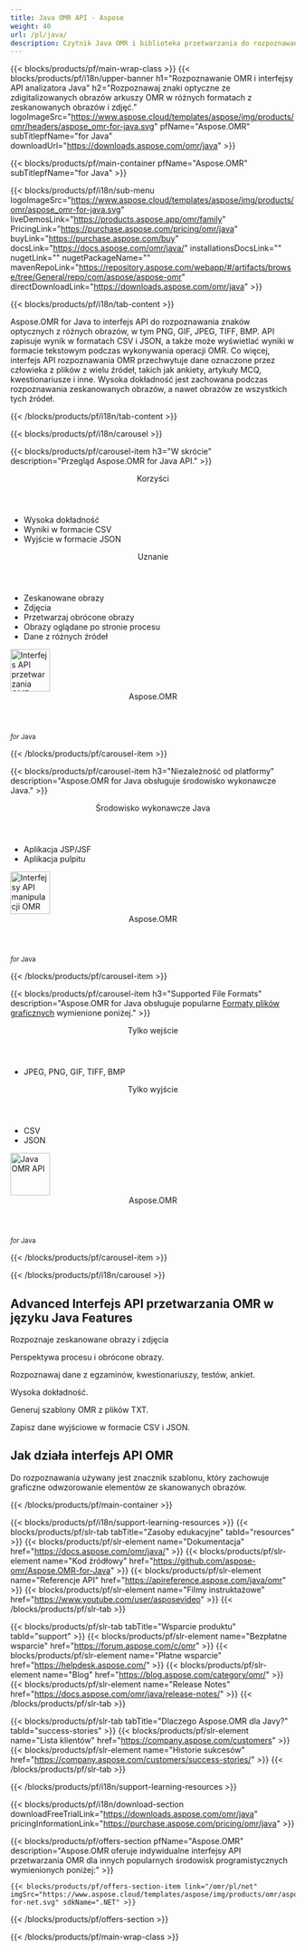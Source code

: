 ```yaml
---
title: Java OMR API - Aspose 
weight: 40
url: /pl/java/ 
description: Czytnik Java OMR i biblioteka przetwarzania do rozpoznawania zeskanowanych obrazów, a nawet zdjęć z dużą dokładnością. API wykonuje operacje na obrazach i zdjęciach w oprogramowaniu opartym na OMR
---
```


{{< blocks/products/pf/main-wrap-class >}}
{{< blocks/products/pf/i18n/upper-banner h1="Rozpoznawanie OMR i interfejsy API analizatora Java" h2="Rozpoznawaj znaki optyczne ze zdigitalizowanych obrazów arkuszy OMR w różnych formatach z zeskanowanych obrazów i zdjęć." logoImageSrc="https://www.aspose.cloud/templates/aspose/img/products/omr/headers/aspose_omr-for-java.svg" pfName="Aspose.OMR" subTitlepfName="for Java" downloadUrl="https://downloads.aspose.com/omr/java" >}}

{{< blocks/products/pf/main-container pfName="Aspose.OMR" subTitlepfName="for Java" >}}

{{< blocks/products/pf/i18n/sub-menu logoImageSrc="https://www.aspose.cloud/templates/aspose/img/products/omr/aspose_omr-for-java.svg" liveDemosLink="https://products.aspose.app/omr/family" PricingLink="https://purchase.aspose.com/pricing/omr/java" buyLink="https://purchase.aspose.com/buy" docsLink="https://docs.aspose.com/omr/java/" installationsDocsLink="" nugetLink="" nugetPackageName="" mavenRepoLink="https://repository.aspose.com/webapp/#/artifacts/browse/tree/General/repo/com/aspose/aspose-omr" directDownloadLink="https://downloads.aspose.com/omr/java" >}}

{{< blocks/products/pf/i18n/tab-content >}}
<p>
 Aspose.OMR for Java to interfejs API do rozpoznawania znaków optycznych z różnych obrazów, w tym PNG, GIF, JPEG, TIFF, BMP. API zapisuje wynik w formatach CSV i JSON, a także może wyświetlać wyniki w formacie tekstowym podczas wykonywania operacji OMR. Co więcej, interfejs API rozpoznawania OMR przechwytuje dane oznaczone przez człowieka z plików z wielu źródeł, takich jak ankiety, artykuły MCQ, kwestionariusze i inne. Wysoka dokładność jest zachowana podczas rozpoznawania zeskanowanych obrazów, a nawet obrazów ze wszystkich tych źródeł.
</p>

{{< /blocks/products/pf/i18n/tab-content >}}

<!--Diagrams Start-->
{{< blocks/products/pf/i18n/carousel >}}

{{< blocks/products/pf/carousel-item h3="W skrócie" description="Przegląd Aspose.OMR for Java API." >}}
<div class="diagram1 d1-java">
 <div class="d1-row">
  <div class="d1-col d1-left">
   <header>
    <i class="fa fa-bars">
    </i>
    Korzyści
   </header>
   <ul>
    <li>
     Wysoka dokładność
    </li>
    <li>
     Wyniki w formacie CSV
    </li>
    <li>
     Wyjście w formacie JSON
    </li>
   </ul>
  </div>
  <!--/left-->
  <div class="d1-col d1-right">
   <header>
    <i class="fa fa-cogs">
    </i>
    Uznanie
   </header>
   <ul>
    <li>
     Zeskanowane obrazy
    </li>
    <li>
     Zdjęcia
    </li>
    <li>
     Przetwarzaj obrócone obrazy
    </li>
    <li>
     Obrazy oglądane po stronie procesu
    </li>
    <li>
     Dane z różnych źródeł
    </li>
   </ul>
  </div>
  <!--/right-->
 </div>
 <!--/row-->
 <div class="d1-logo">
  <img width="70" height="75" alt="Interfejs API przetwarzania OMR w języku Java" src="https://www.aspose.cloud/templates/aspose/img/products/omr/aspose_omr-for-java.svg"/>
  <header>
   Aspose.OMR
  </header>
  <footer>
   <small>
    <em>
     for
    </em>
    Java
   </small>
  </footer>
 </div>
 <!--/logo-->
</div>

{{< /blocks/products/pf/carousel-item >}}

{{< blocks/products/pf/carousel-item h3="Niezależność od platformy" description="Aspose.OMR for Java obsługuje środowisko wykonawcze Java." >}}
<div class="diagram1 d1-java">
 <div class="d1-row">
  <div class="d1-col d1-left">
  </div>
  <!--/left-->
  <div class="d1-col d1-right">
   <header>
    <i class="fa fa-cubes">
    </i>
    Środowisko wykonawcze Java
   </header>
   <ul>
    <li>
     Aplikacja JSP/JSF
    </li>
    <li>
     Aplikacja pulpitu
    </li>
   </ul>
  </div>
  <!--/right-->
 </div>
 <!--/row-->
 <div class="d1-logo">
  <img width="70" height="75" alt="Interfejsy API manipulacji OMR" src="https://www.aspose.cloud/templates/aspose/img/products/omr/aspose_omr-for-java.svg"/>
  <header>
   Aspose.OMR
  </header>
  <footer>
   <small>
    <em>
     for
    </em>
    Java
   </small>
  </footer>
 </div>
 <!--/logo-->
</div>

{{< /blocks/products/pf/carousel-item >}}

{{< blocks/products/pf/carousel-item h3="Supported File Formats" description="Aspose.OMR for Java obsługuje popularne [Formaty plików graficznych](https://docs.aspose.com/omr/java/supported-file-formats/)  wymienione poniżej." >}}
<div class="diagram1 d2 d1-java">
 <div class="d1-row">
  <div class="d1-col d1-left">
   <header>
    <i class="fa fa-arrows-v">
    </i>
    Tylko wejście
   </header>
   <ul>
    <li>
     JPEG, PNG, GIF, TIFF, BMP
    </li>
   </ul>
  </div>
  <!--/left-->
  <div class="d1-col d1-right">
   <header>
    <i class="fa fa-long-arrow-down">
    </i>
    Tylko wyjście
   </header>
   <ul>
    <li>
     CSV
    </li>
    <li>
     JSON
    </li>
   </ul>
  </div>
  <!--/right-->
 </div>
 <!--/row-->
 <div class="d1-logo">
  <img width="70" height="75" alt="Java OMR API" src="https://www.aspose.cloud/templates/aspose/img/products/omr/aspose_omr-for-java.svg"/>
  <header>
   Aspose.OMR
  </header>
  <footer>
   <small>
    <em>
     for
    </em>
    Java
   </small>
  </footer>
 </div>
 <!--/logo-->
</div>

{{< /blocks/products/pf/carousel-item >}}

{{< /blocks/products/pf/i18n/carousel >}}
<!--Diagrams End-->

<!--Feature-section Start-->
<div class="container-fluid features-section bg-gray singleproduct">
 <a class="anchor" id="features" name="features">
 </a>
 <div class="row">
  <div class="container">
   <h2 class="pr-ft">
    Advanced Interfejs API przetwarzania OMR w języku Java Features
   </h2>
   <p>
   </p>
   <div class="col-lg-4">
    <em class="fa fa-file-code-o ico-blue fa-2x col-lg-2">
    </em>
    <p class="col-lg-10">
     Rozpoznaje zeskanowane obrazy i zdjęcia
    </p>
   </div>
   <div class="col-lg-4">
    <em class="fa fa-arrows ico-blue fa-2x col-lg-2">
    </em>
    <p class="col-lg-10">
     Perspektywa procesu i obrócone obrazy.
    </p>
   </div>
   <div class="col-lg-4">
    <em class="fa fa-eye ico-blue fa-2x col-lg-2">
    </em>
    <p class="col-lg-10">
     Rozpoznawaj dane z egzaminów, kwestionariuszy, testów, ankiet.
    </p>
   </div>
   <div class="col-lg-4">
    <em class="fa fa-check ico-blue fa-2x col-lg-2">
    </em>
    <p class="col-lg-10">
     Wysoka dokładność.
    </p>
   </div>
   <div class="col-lg-4">
    <em class="fa fa-asterisk ico-blue fa-2x col-lg-2">
    </em>
    <p class="col-lg-10">
     Generuj szablony OMR z plików TXT.
    </p>
   </div>
   <div class="col-lg-4">
    <em class="fa fa-share ico-blue fa-2x col-lg-2">
    </em>
    <p class="col-lg-10">
     Zapisz dane wyjściowe w formacie CSV i JSON.
    </p>
   </div>
   <div class="col-lg-12">
    <h2 class="h2title">
     Jak działa interfejs API OMR
    </h2>
    <p>
     Do rozpoznawania używany jest znacznik szablonu, który zachowuje graficzne odwzorowanie elementów ze skanowanych obrazów.
    </p>
   </div>
   <!--<div class="col-lg-12">

<h2 class="h2title">Read or Create GIS Data Files</h2>

<p>Aspose.GIS for .NET not only supports loading GIS file formats for manipulation & conversion but it also provides the capability to create GIS data files from scratch. .NET developers can use the API to create basic geometries such as Point, MultiPoint, Line, MultiLine, Polygon and so on, which can be further used to generate complex features.</p>

</div>-->
   <!--<div class="col-lg-12">

<h2 class="h2title">Format-Independent Object Model</h2>

<p>Aspose.GIS for .NET lets you manage geometries and feature attributes of supported GIS file formats without worrying about the underlying format implementation. The uniform representation of feature attributes for both ESRI Shapefiles and GeoJSON frees you from writing separate code to manage both formats.</p>

</div>-->
   <!--<div class="col-lg-12">

<h2 class="h2title">Support for Spatial Reference System</h2>

<p>Aspose.GIS for .NET supports Spatial Reference System. .NET GIS API allows you to create spatial reference system from Well-known Text (WKT) as well as provides the ability to export the spatial reference system to WKT. Furthermore, you may also compare spatial reference systems or create one with custom parameters as per application requirements.</p>

</div>-->
  </div>
 </div>
</div>
<!--Feature-section End-->

{{< /blocks/products/pf/main-container >}}


{{< blocks/products/pf/i18n/support-learning-resources >}}
{{< blocks/products/pf/slr-tab tabTitle="Zasoby edukacyjne" tabId="resources" >}}
{{< blocks/products/pf/slr-element name="Dokumentacja" href="https://docs.aspose.com/omr/java/" >}}
{{< blocks/products/pf/slr-element name="Kod źródłowy" href="https://github.com/aspose-omr/Aspose.OMR-for-Java" >}}
{{< blocks/products/pf/slr-element name="Referencje API" href="https://apireference.aspose.com/java/omr" >}}
{{< blocks/products/pf/slr-element name="Filmy instruktażowe" href="https://www.youtube.com/user/asposevideo" >}}
{{< /blocks/products/pf/slr-tab >}}

{{< blocks/products/pf/slr-tab tabTitle="Wsparcie produktu" tabId="support" >}}
{{< blocks/products/pf/slr-element name="Bezpłatne wsparcie" href="https://forum.aspose.com/c/omr" >}}
{{< blocks/products/pf/slr-element name="Płatne wsparcie" href="https://helpdesk.aspose.com/" >}}
{{< blocks/products/pf/slr-element name="Blog" href="https://blog.aspose.com/category/omr/" >}}
{{< blocks/products/pf/slr-element name="Release Notes" href="https://docs.aspose.com/omr/java/release-notes/" >}}
{{< /blocks/products/pf/slr-tab >}}

{{< blocks/products/pf/slr-tab tabTitle="Dlaczego Aspose.OMR dla Javy?" tabId="success-stories" >}}
{{< blocks/products/pf/slr-element name="Lista klientów" href="https://company.aspose.com/customers" >}}
{{< blocks/products/pf/slr-element name="Historie sukcesów" href="https://company.aspose.com/customers/success-stories/" >}}
{{< /blocks/products/pf/slr-tab >}}

{{< /blocks/products/pf/i18n/support-learning-resources >}}

{{< blocks/products/pf/i18n/download-section downloadFreeTrialLink="https://downloads.aspose.com/omr/java" pricingInformationLink="https://purchase.aspose.com/pricing/omr/java" >}}

{{< blocks/products/pf/offers-section pfName="Aspose.OMR" description="Aspose.OMR oferuje indywidualne interfejsy API przetwarzania OMR dla innych popularnych środowisk programistycznych wymienionych poniżej:" >}}

    {{< blocks/products/pf/offers-section-item link="/omr/pl/net" imgSrc="https://www.aspose.cloud/templates/aspose/img/products/omr/aspose_omr-for-net.svg" sdkName=".NET" >}}

{{< /blocks/products/pf/offers-section >}}

{{< /blocks/products/pf/main-wrap-class >}}
